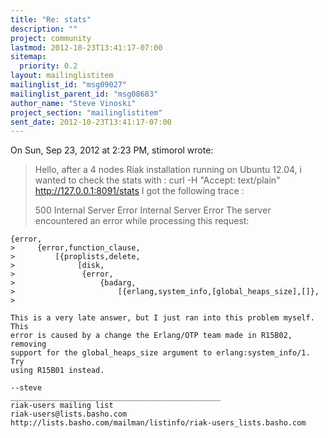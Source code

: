 ```yaml
---
title: "Re: stats"
description: ""
project: community
lastmod: 2012-10-23T13:41:17-07:00
sitemap:
  priority: 0.2
layout: mailinglistitem
mailinglist_id: "msg09027"
mailinglist_parent_id: "msg08683"
author_name: "Steve Vinoski"
project_section: "mailinglistitem"
sent_date: 2012-10-23T13:41:17-07:00
---
```



On Sun, Sep 23, 2012 at 2:23 PM, stimorol  wrote:

> Hello,
> after a 4 nodes Riak installation running on Ubuntu 12.04, i wanted to
> check
> the stats with :
> curl -H "Accept: text/plain" http://127.0.0.1:8091/stats
> I got the following trace :
>
> 500 Internal Server Error
> Internal Server Error
> The server encountered an error while processing this
> request:  

```
{error,
>     {error,function_clause,
>         [{proplists,delete,
>              [disk,
>               {error,
>                   {badarg,
>                       [{erlang,system_info,[global_heaps_size],[]},
>

This is a very late answer, but I just ran into this problem myself. This
error is caused by a change the Erlang/OTP team made in R15B02, removing
support for the global_heaps_size argument to erlang:system_info/1. Try
using R15B01 instead.

--steve
_______________________________________________
riak-users mailing list
riak-users@lists.basho.com
http://lists.basho.com/mailman/listinfo/riak-users_lists.basho.com


```
